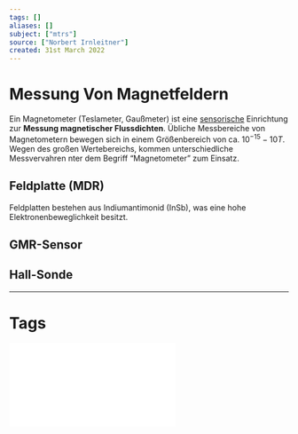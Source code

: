```yaml
---
tags: []
aliases: []
subject: ["mtrs"]
source: ["Norbert Irnleitner"]
created: 31st March 2022
---
```


# Messung Von Magnetfeldern

Ein Magnetometer (Teslameter, Gaußmeter) ist eine [sensorische](Sensorik.md) Einrichtung zur **Messung magnetischer Flussdichten**. Übliche Messbereiche von Magnetometern bewegen sich in einem Größenbereich von ca. $10^{-15}-10T$. Wegen des großen Wertebereichs, kommen unterschiedliche Messvervahren nter dem Begriff “Magnetometer” zum Einsatz.

## Feldplatte (MDR)

Feldplatten bestehen aus Indiumantimonid (InSb), was eine hohe Elektronenbeweglichkeit besitzt.

## GMR-Sensor

## Hall-Sonde

---

# Tags

![MTRS23_02a_Sensorik](assets/MTRS23_02a_Sensorik.pdf)
